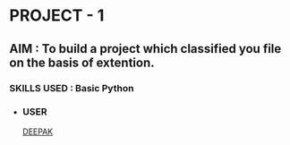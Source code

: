 # PROJECT - 1

## AIM : To build a project which classified you file on the basis of extention.

  ### SKILLS USED : Basic Python

* ### USER 
  [DEEPAK](https://github.com/deepak2233)

